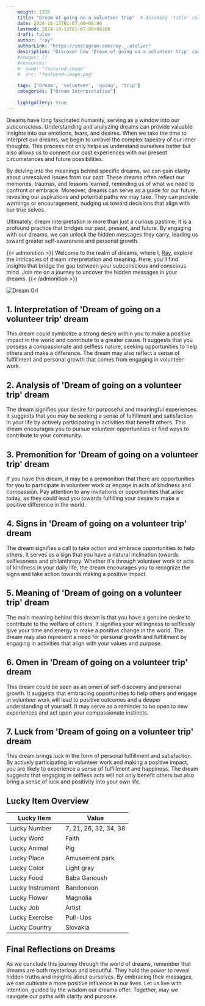 ```yaml
---
    weight: 1326
    title: "Dream of going on a volunteer trip"  # Assuming 'title' column exists
    date: 2024-10-13T01:07:00+08:00
    lastmod: 2024-10-13T01:07:00+08:00
    draft: false
    author: "ray"
    authorLink: "https://instagram.com/ray._.atelier"
    description: "Discover how 'Dream of going on a volunteer trip' can interpret your future and uncover its significant meanings in your life."
    #images: []
    #resources:
    #- name: "featured-image"
    #  src: "featured-image.png"
    
    tags: ['Dream', 'volunteer', 'going', 'trip']
    categories: ["Dream Interpretation"]
    
    lightgallery: true
---
```

    
Dreams have long fascinated humanity, serving as a window into our subconscious. Understanding and analyzing dreams can provide valuable insights into our emotions, fears, and desires. When we take the time to interpret our dreams, we begin to unravel the complex tapestry of our inner thoughts. This process not only helps us understand ourselves better but also allows us to connect our past experiences with our present circumstances and future possibilities.

By delving into the meanings behind specific dreams, we can gain clarity about unresolved issues from our past. These dreams often reflect our memories, traumas, and lessons learned, reminding us of what we need to confront or embrace. Moreover, dreams can serve as a guide for our future, revealing our aspirations and potential paths we may take. They can provide warnings or encouragement, nudging us toward decisions that align with our true selves.

Ultimately, dream interpretation is more than just a curious pastime; it is a profound practice that bridges our past, present, and future. By engaging with our dreams, we can unlock the hidden messages they carry, leading us toward greater self-awareness and personal growth.

{{< admonition >}}
Welcome to the realm of dreams, where I, [Ray](https://instagram.com/ray._.atelier), explore the intricacies of dream interpretation and meaning. Here, you’ll find insights that bridge the gap between your subconscious and conscious mind. Join me on a journey to uncover the hidden messages in your dreams.
{{< /admonition >}}

![Dream Grl](https://cdn.pixabay.com/photo/2017/11/02/03/35/gothic-2910057_1280.jpg "Dream Grl")

## 1. Interpretation of 'Dream of going on a volunteer trip' dream
 This dream could symbolize a strong desire within you to make a positive impact in the world and contribute to a greater cause. It suggests that you possess a compassionate and selfless nature, seeking opportunities to help others and make a difference. The dream may also reflect a sense of fulfillment and personal growth that comes from engaging in volunteer work.

## 2. Analysis of 'Dream of going on a volunteer trip' dream
 The dream signifies your desire for purposeful and meaningful experiences. It suggests that you may be seeking a sense of fulfillment and satisfaction in your life by actively participating in activities that benefit others. This dream encourages you to pursue volunteer opportunities or find ways to contribute to your community.

## 3. Premonition for 'Dream of going on a volunteer trip' dream
 If you have this dream, it may be a premonition that there are opportunities for you to participate in volunteer work or engage in acts of kindness and compassion. Pay attention to any invitations or opportunities that arise today, as they could lead you towards fulfilling your desire to make a positive difference in the world.

## 4. Signs in 'Dream of going on a volunteer trip' dream
 The dream signifies a call to take action and embrace opportunities to help others. It serves as a sign that you have a natural inclination towards selflessness and philanthropy. Whether it's through volunteer work or acts of kindness in your daily life, the dream encourages you to recognize the signs and take action towards making a positive impact.

## 5. Meaning of 'Dream of going on a volunteer trip' dream
 The main meaning behind this dream is that you have a genuine desire to contribute to the welfare of others. It signifies your willingness to selflessly give your time and energy to make a positive change in the world. The dream may also represent a need for personal growth and fulfillment by engaging in activities that align with your values and purpose.

## 6. Omen in 'Dream of going on a volunteer trip' dream
 This dream could be seen as an omen of self-discovery and personal growth. It suggests that embracing opportunities to help others and engage in volunteer work will lead to positive outcomes and a deeper understanding of yourself. It may serve as a reminder to be open to new experiences and act upon your compassionate instincts.

## 7. Luck from 'Dream of going on a volunteer trip' dream
 This dream brings luck in the form of personal fulfillment and satisfaction. By actively participating in volunteer work and making a positive impact, you are likely to experience a sense of fulfillment and happiness. The dream suggests that engaging in selfless acts will not only benefit others but also bring a sense of luck and positivity into your own life.

## Lucky Item Overview
| Lucky Item          | Value              |
|---------------|--------------------|
| Lucky Number        | 7, 21, 26, 32, 34, 38  |
| Lucky Word          | Faith |
| Lucky Animal        | Pig |
| Lucky Place         | Amusement park     |
| Lucky Color         | Light gray     |
| Lucky Food          | Baba Ganoush      |
| Lucky Instrument    | Bandoneon |
| Lucky Flower        | Magnolia    |
| Lucky Job           | Artist       |
| Lucky Exercise      | Pull-Ups  |
| Lucky Country       | Slovakia    |


##  Final Reflections on Dreams

As we conclude this journey through the world of dreams, remember that dreams are both mysterious and beautiful. They hold the power to reveal hidden truths and insights about ourselves. By embracing their messages, we can cultivate a more positive influence in our lives. Let us live with intention, guided by the wisdom our dreams offer. Together, may we navigate our paths with clarity and purpose.
